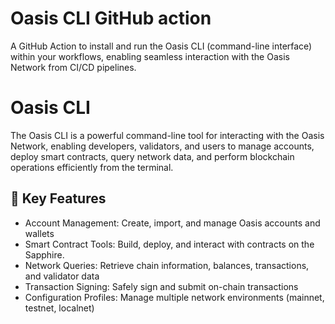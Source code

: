 # Oasis CLI GitHub action

A GitHub Action to install and run the Oasis CLI (command-line interface) within
your workflows, enabling seamless interaction with the Oasis Network from CI/CD
pipelines.

# Oasis CLI

The Oasis CLI is a powerful command-line tool for interacting with the Oasis
Network, enabling developers, validators, and users to manage accounts, deploy
smart contracts, query network data, and perform blockchain operations
efficiently from the terminal.

## 🔧 Key Features

- Account Management: Create, import, and manage Oasis accounts and wallets
- Smart Contract Tools: Build, deploy, and interact with contracts on the
Sapphire.
- Network Queries: Retrieve chain information, balances, transactions, and
validator data
- Transaction Signing: Safely sign and submit on-chain transactions
- Configuration Profiles: Manage multiple network environments (mainnet,
testnet, localnet)
